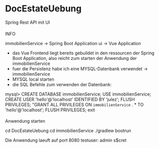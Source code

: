 # DocEstateUebung
Spring Rest API mit UI

####
INFO

immobilienService -> Spring Boot Application 
ui -> Vue Application

- das Vue Frontend liegt bereits gebuildet in den ressourcen der Spring Boot Application, also reicht zum starten der Anwendung der immobilienService
- fuer die Persistenz habe ich eine MYSQL-Datenbank verwendet -> immobilienService
- MYSQL local starten
- die SQL Befehle zum verwenden der Datenbank:

mysql>
CREATE DATABASE immobilienService;
USE immobilienService;
CREATE USER 'hello'@'localhost' IDENTIFIED BY 'julez';
FLUSH PRIVILEGES;
"GRANT ALL PRIVILEGES ON `immobilienService` . * TO 'hello'@'localhost';
FLUSH PRIVILEGES;
exit

####

####
Anwendung starten

cd DocEstateUebung
cd immobilienService
./gradlew bootrun

Die Anwendung laeuft auf port 8080
testuser:
admin
s$cret

####
